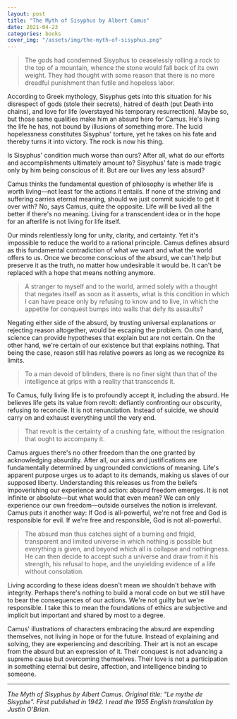 ```yaml
---
layout: post
title: "The Myth of Sisyphus by Albert Camus"
date: 2021-04-23
categories: books
cover_img: "/assets/img/the-myth-of-sisyphus.png"
---
```


>The gods had condemned Sisyphus to ceaselessly rolling a rock to the top of a mountain, whence the stone would fall back of its own weight. They had thought with some reason that there is no more dreadful punishment than futile and hopeless labor.

According to Greek mythology, Sisyphus gets into this situation for his disrespect of gods (stole their secrets), hatred of death (put Death into chains), and love for life (overstayed his temporary resurrection). Maybe so, but those same qualities make him an absurd hero for Camus. He's living the life he has, not bound by illusions of something more. The lucid hopelessness constitutes Sisyphus' torture, yet he takes on his fate and thereby turns it into victory. The rock is now his thing.

Is Sisyphus' condition much worse than ours? After all, what do our efforts and accomplishments ultimately amount to? Sisyphus' fate is made tragic only by him being conscious of it. But are our lives any less absurd?

Camus thinks the fundamental question of philosophy is whether life is worth living—not least for the actions it entails. If none of the striving and suffering carries eternal meaning, should we just commit suicide to get it over with? No, says Camus, quite the opposite. Life will be lived all the better if there's no meaning. Living for a transcendent idea or in the hope for an afterlife is not living for life itself.

Our minds relentlessly long for unity, clarity, and certainty. Yet it's impossible to reduce the world to a rational principle. Camus defines absurd as this fundamental contradiction of what we want and what the world offers to us. Once we become conscious of the absurd, we can't help but preserve it as the truth, no matter how undesirable it would be. It can't be replaced with a hope that means nothing anymore.

>A stranger to myself and to the world, armed solely with a thought that negates itself as soon as it asserts, what is this condition in which I can have peace only by refusing to know and to live, in which the appetite for conquest bumps into walls that defy its assaults?

Negating either side of the absurd, by trusting universal explanations or rejecting reason altogether, would be escaping the problem. On one hand, science can provide hypotheses that explain but are not certain. On the other hand, we're certain of our existence but that explains nothing. That being the case, reason still has relative powers as long as we recognize its limits.

>To a man devoid of blinders, there is no finer sight than that of the intelligence at grips with a reality that transcends it.

To Camus, fully living life is to profoundly accept it, including the absurd. He believes life gets its value from revolt: defiantly confronting our obscurity, refusing to reconcile. It is not renunciation. Instead of suicide, we should carry on and exhaust everything until the very end.

>That revolt is the certainty of a crushing fate, without the resignation that ought to accompany it.

Camus argues there's no other freedom than the one granted by acknowledging absurdity. After all, our aims and justifications are fundamentally determined by ungrounded convictions of meaning. Life's apparent purpose urges us to adapt to its demands, making us slaves of our supposed liberty. Understanding this releases us from the beliefs impoverishing our experience and action: absurd freedom emerges. It is not infinite or absolute—but what would that even mean? We can only experience our own freedom—outside ourselves the notion is irrelevant. Camus puts it another way: If God is all-powerful, we're not free and God is responsible for evil. If we're free and responsible, God is not all-powerful.

>The absurd man thus catches sight of a burning and frigid, transparent and limited universe in which nothing is possible but everything is given, and beyond which all is collapse and nothingness. He can then decide to accept such a universe and draw from it his strength, his refusal to hope, and the unyielding evidence of a life without consolation.

Living according to these ideas doesn't mean we shouldn't behave with integrity. Perhaps there's nothing to build a moral code on but we still have to bear the consequences of our actions. We're not guilty but we're responsible. I take this to mean the foundations of ethics are subjective and implicit but important and shared by most to a degree.

Camus' illustrations of characters embracing the absurd are expending themselves, not living in hope or for the future. Instead of explaining and solving, they are experiencing and describing. Their art is not an escape from the absurd but an expression of it. Their conquest is not advancing a supreme cause but overcoming themselves. Their love is not a participation in something eternal but desire, affection, and intelligence binding to someone.

---

_The Myth of Sisyphus by Albert Camus. Original title: "Le mythe de Sisyphe". First published in 1942. I read the 1955 English translation by Justin O'Brien._